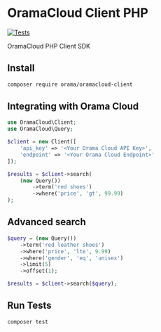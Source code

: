 # OramaCloud Client PHP

[![Tests](https://github.com/askorama/oramacloud-client-php/actions/workflows/tests.yml/badge.svg)](https://github.com/askorama/oramacloud-client-php/actions/workflows/tests.yml)

OramaCloud PHP Client SDK

## Install

```sh
composer require orama/oramacloud-client
```

## Integrating with Orama Cloud

```php
use OramaCloud\Client;
use OramaCloud\Query;

$client = new Client([
    'api_key' => '<Your Orama Cloud API Key>',
    'endpoint' => '<Your Orama Cloud Endpoint>'
]);

$results = $client->search(
    (new Query())
        ->term('red shoes')
        ->where('price', 'gt', 99.99)
);
```

## Advanced search

```php
$query = (new Query())
    ->term('red leather shoes')
    ->where('price', 'lte', 9.99)
    ->where('gender', 'eq', 'unisex')
    ->limit(5)
    ->offset(1);

$results = $client->search($query);
```

## Run Tests

```sh
composer test
```

